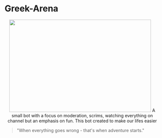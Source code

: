 # Greek-Arena
<p align="center">
 <img width="460" height="300" src="https://cdn.discordapp.com/icons/362993221229346818/6531bdcf7b28b47c54d7d3770849a906.png"
</p>
A small bot with a focus on moderation, scrims, watching everything on channel but an emphasis on fun.
This bot created to make our lifes easier

> "When everything goes wrong - that's when adventure starts."

